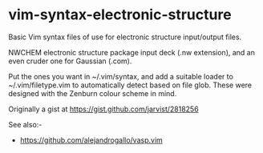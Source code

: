 # vim-syntax-electronic-structure

Basic Vim syntax files of use for electronic structure input/output files.

NWCHEM electronic structure package input deck (.nw extension), and an even cruder one for Gaussian (.com). 

Put the ones you want in ~/.vim/syntax, and add a suitable loader to ~/.vim/filetype.vim to automatically detect based on file glob. These were designed with the Zenburn colour scheme in mind.

Originally a gist at https://gist.github.com/jarvist/2818256

See also:-
* https://github.com/alejandrogallo/vasp.vim
